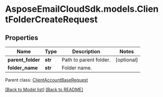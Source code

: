 # AsposeEmailCloudSdk.models.ClientFolderCreateRequest
## Properties
Name | Type | Description | Notes
------------ | ------------- | ------------- | -------------
**parent_folder** | **str** | Path to parent folder.              | [optional] 
**folder_name** | **str** | Folder name.              | 

 Parent class: [ClientAccountBaseRequest](ClientAccountBaseRequest.md)

[[Back to Model list]](Models.md) [[Back to README]](README.md)


